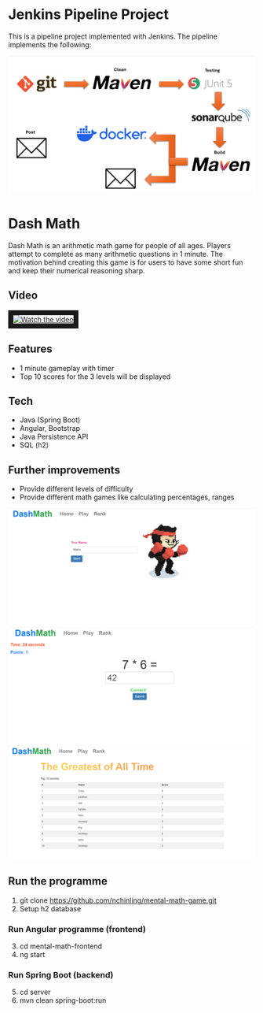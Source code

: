 # Jenkins Pipeline Project
This is a pipeline project implemented with Jenkins. The pipeline implements the following:

![alt text](readme_images/pipeline.png)

# Dash Math
Dash Math is an arithmetic math game for people of all ages. Players attempt to complete as many arithmetic questions in 1 minute. The motivation behind creating this game is for users to have some short fun and keep their numerical reasoning sharp. 

## Video
<a href="http://www.youtube.com/watch?feature=player_embedded&v=WjUzhM26EPY" target="_blank">
 <img src="http://img.youtube.com/vi/WjUzhM26EPY/mqdefault.jpg" alt="Watch the video" width="600" height="400" border="10" />
</a>


## Features
- 1 minute gameplay with timer
- Top 10 scores for the 3 levels will be displayed 

## Tech
- Java (Spring Boot)
- Angular, Bootstrap
- Java Persistence API
- SQL (h2)

## Further improvements
- Provide different levels of difficulty
- Provide different math games like calculating percentages, ranges 

![alt text](readme_images/character.png)
![alt text](readme_images/correct.png)
![alt text](readme_images/score.png)

## Run the programme
1. git clone https://github.com/nchinling/mental-math-game.git
2. Setup h2 database
### Run Angular programme (frontend)
3. cd mental-math-frontend
4. ng start
### Run Spring Boot (backend)
5. cd server
6. mvn clean spring-boot:run
